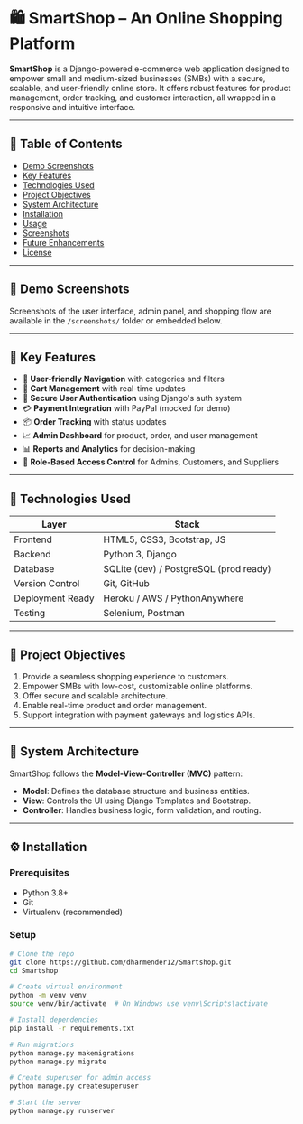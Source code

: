 # 🛍️ SmartShop – An Online Shopping Platform

**SmartShop** is a Django-powered e-commerce web application designed to empower small and medium-sized businesses (SMBs) with a secure, scalable, and user-friendly online store. It offers robust features for product management, order tracking, and customer interaction, all wrapped in a responsive and intuitive interface.

---

## 📌 Table of Contents

- [Demo Screenshots](#screenshots/home_page.png)
- [Key Features](#-key-features)
- [Technologies Used](#-technologies-used)
- [Project Objectives](#-project-objectives)
- [System Architecture](#-system-architecture)
- [Installation](#-installation)
- [Usage](#-usage)
- [Screenshots](#-screenshots)
- [Future Enhancements](#-future-enhancements)
- [License](#-license)

---

## 📸 Demo Screenshots

Screenshots of the user interface, admin panel, and shopping flow are available in the `/screenshots/` folder or embedded below.

---

## 🚀 Key Features

- 🧭 **User-friendly Navigation** with categories and filters  
- 🛒 **Cart Management** with real-time updates  
- 🔐 **Secure User Authentication** using Django's auth system  
- 💳 **Payment Integration** with PayPal (mocked for demo)  
- 📦 **Order Tracking** with status updates  
- 📈 **Admin Dashboard** for product, order, and user management  
- 📊 **Reports and Analytics** for decision-making  
- 💬 **Role-Based Access Control** for Admins, Customers, and Suppliers  

---

## 🧰 Technologies Used

| Layer             | Stack                      |
|------------------|----------------------------|
| Frontend         | HTML5, CSS3, Bootstrap, JS |
| Backend          | Python 3, Django           |
| Database         | SQLite (dev) / PostgreSQL (prod ready) |
| Version Control  | Git, GitHub                |
| Deployment Ready | Heroku / AWS / PythonAnywhere |
| Testing          | Selenium, Postman          |

---

## 🎯 Project Objectives

1. Provide a seamless shopping experience to customers.
2. Empower SMBs with low-cost, customizable online platforms.
3. Offer secure and scalable architecture.
4. Enable real-time product and order management.
5. Support integration with payment gateways and logistics APIs.

---

## 🧱 System Architecture

SmartShop follows the **Model-View-Controller (MVC)** pattern:

- **Model**: Defines the database structure and business entities.
- **View**: Controls the UI using Django Templates and Bootstrap.
- **Controller**: Handles business logic, form validation, and routing.

---

## ⚙️ Installation

### Prerequisites

- Python 3.8+
- Git
- Virtualenv (recommended)

### Setup

```bash
# Clone the repo
git clone https://github.com/dharmender12/Smartshop.git
cd Smartshop

# Create virtual environment
python -m venv venv
source venv/bin/activate  # On Windows use venv\Scripts\activate

# Install dependencies
pip install -r requirements.txt

# Run migrations
python manage.py makemigrations
python manage.py migrate

# Create superuser for admin access
python manage.py createsuperuser

# Start the server
python manage.py runserver

